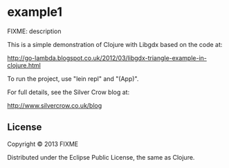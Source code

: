# example1

FIXME: description

This is a simple demonstration of Clojure with Libgdx based on the code at:

http://go-lambda.blogspot.co.uk/2012/03/libgdx-triangle-example-in-clojure.html

To run the project, use "lein repl" and "(App)".

For full details, see the Silver Crow blog at:

http://www.silvercrow.co.uk/blog


## License

Copyright © 2013 FIXME

Distributed under the Eclipse Public License, the same as Clojure.
